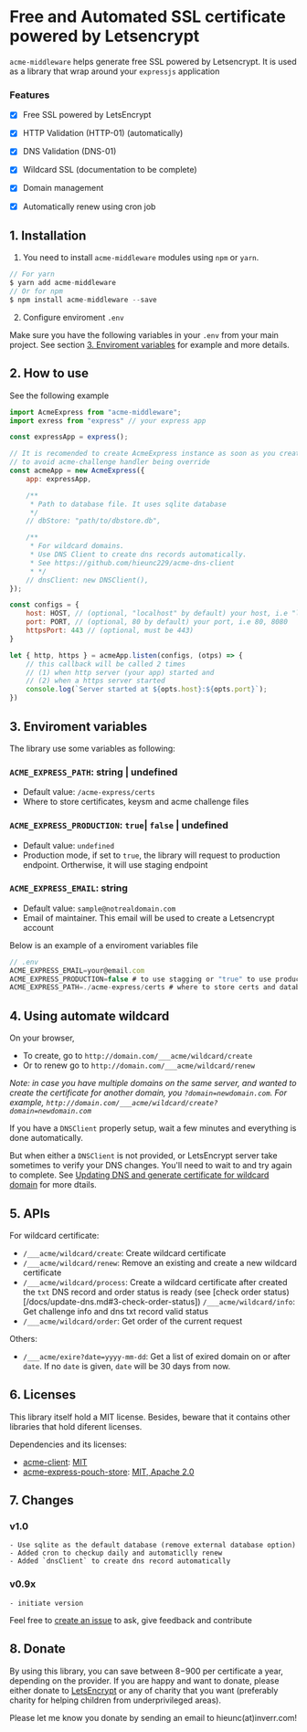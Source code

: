 # Free and Automated SSL certificate powered by Letsencrypt

`acme-middleware` helps generate free SSL powered by Letsencrypt. 
It is used as a library that wrap around your `expressjs` application

### Features

- [X] Free SSL powered by LetsEncrypt
- [X] HTTP Validation (HTTP-01) (automatically)
- [X] DNS Validation (DNS-01)
- [X] Wildcard SSL (documentation to be complete)
- [X] Domain management
- [x] Automatically renew using cron job


## 1. Installation

1. You need to install `acme-middleware` modules using `npm` or `yarn`.

```js
// For yarn
$ yarn add acme-middleware
// Or for npm
$ npm install acme-middleware --save
```

2. Configure enviroment `.env`

Make sure you have the following variables in your `.env` from your main project.
See section [3. Enviroment variables](#3-enviroment-variables) for example and more details.

## 2. How to use

See the following example

```js
import AcmeExpress from "acme-middleware";
import exress from "express" // your express app

const expressApp = express();

// It is recomended to create AcmeExpress instance as soon as you create your express app
// to avoid acme-challenge handler being override
const acmeApp = new AcmeExpress({ 
    app: expressApp,

    /** 
     * Path to database file. It uses sqlite database 
     */
    // dbStore: "path/to/dbstore.db",

    /** 
     * For wildcard domains. 
     * Use DNS Client to create dns records automatically.
     * See https://github.com/hieunc229/acme-dns-client
     * */
    // dnsClient: new DNSClient(),
});

const configs = {
    host: HOST, // (optional, "localhost" by default) your host, i.e "localhost", "0.0.0.0"
    port: PORT, // (optional, 80 by default) your port, i.e 80, 8080
    httpsPort: 443 // (optional, must be 443)
}

let { http, https } = acmeApp.listen(configs, (otps) => {
    // this callback will be called 2 times
    // (1) when http server (your app) started and
    // (2) when a https server started
    console.log(`Server started at ${opts.host}:${opts.port}`);
})
```

## 3. Enviroment variables

The library use some variables as following:

### `ACME_EXPRESS_PATH`: string | undefined
- Default value: `/acme-express/certs`
- Where to store certificates, keysm and acme challenge files

### `ACME_EXPRESS_PRODUCTION`: `true`| `false` | undefined 
- Default value: `undefined`
- Production mode, if set to `true`, the library will request to production endpoint. Ortherwise, it will use staging endpoint

### `ACME_EXPRESS_EMAIL`: string
- Default value: `sample@notrealdomain.com`
- Email of maintainer. This email will be used to create a Letsencrypt account 

Below is an example of a enviroment variables file

```js
// .env
ACME_EXPRESS_EMAIL=your@email.com
ACME_EXPRESS_PRODUCTION=false # to use stagging or "true" to use production LetEncrypt API
ACME_EXPRESS_PATH=./acme-express/certs # where to store certs and database files
```

## 4. Using automate wildcard

On your browser, 

- To create, go to `http://domain.com/___acme/wildcard/create`
- Or to renew go to `http://domain.com/___acme/wildcard/renew`

_Note: in case you have multiple domains on the same server, and wanted to create the certificate for another domain, you `?domain=newdomain.com`. For example, `http://domain.com/___acme/wildcard/create?domain=newdomain.com`_

If you have a `DNSClient` properly setup, wait a few minutes and everything is done automatically.

But when either a `DNSClient` is not provided, or LetsEncrypt server take sometimes to verify your DNS changes. You'll need to wait to and try again to complete. See [Updating DNS and generate certificate for wildcard domain](/docs/update-dns.md) for more dtails.


## 5. APIs

For wildcard certificate:

- `/___acme/wildcard/create`: Create wildcard certificate
- `/___acme/wildcard/renew`: Remove an existing and create a new wildcard certificate
- `/___acme/wildcard/process`: Create a wildcard certificate after created the `txt` DNS record and order status is ready (see [check order status)[/docs/update-dns.md#3-check-order-status])
`/___acme/wildcard/info`: Get challenge info and dns txt record valid status
- `/___acme/wildcard/order`: Get order of the current request

Others:
- `/___acme/exire?date=yyyy-mm-dd`: Get a list of exired domain on or after `date`. If no `date` is given, `date` will be 30 days from now.


## 6. Licenses

This library itself hold a MIT license. Besides, beware that it contains other libraries that hold diferent licenses.

Dependencies and its licenses:

- [acme-client](https://github.com/publishlab/node-acme-client): [MIT](https://github.com/publishlab/node-acme-client/blob/master/LICENSE)
- [acme-express-pouch-store](https://github.com/hieunc229/acme-express-pouch-store): [MIT, Apache 2.0](https://github.com/hieunc229/acme-express-pouch-store/tree/master/LICENSES)

## 7. Changes

### v1.0
    - Use sqlite as the default database (remove external database option)
    - Added cron to checkup daily and automaticlly renew
    - Added `dnsClient` to create dns record automatically
### v0.9x
    - initiate version

Feel free to [create an issue](https://github.com/hieunc229/acme-middleware/issues/new) to ask, give feedback and contribute

## 8. Donate

By using this library, you can save between $8-$900 per certificate a year, depending on the provider. If you are happy and want to donate, please either donate to [LetsEncrypt](https://letsencrypt.org/donate/) or any of charity that you want (preferably charity for helping children from underprivileged areas).

Please let me know you donate by sending an email to hieunc(at)inverr.com!